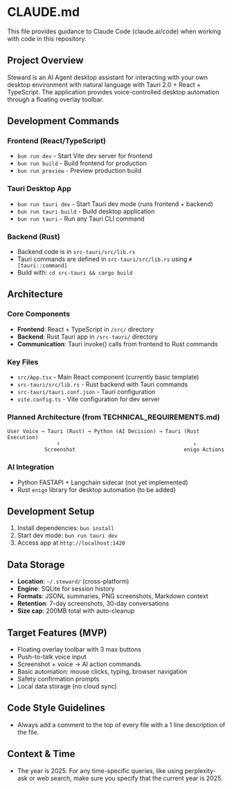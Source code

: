 # CLAUDE.md

This file provides guidance to Claude Code (claude.ai/code) when working with code in this repository.

## Project Overview

Steward is an AI Agent desktop assistant for interacting with your own desktop environment with natural language with Tauri 2.0 + React + TypeScript. The application provides voice-controlled desktop automation through a floating overlay toolbar.

## Development Commands

### Frontend (React/TypeScript)
- `bun run dev` - Start Vite dev server for frontend
- `bun run build` - Build frontend for production
- `bun run preview` - Preview production build

### Tauri Desktop App
- `bun run tauri dev` - Start Tauri dev mode (runs frontend + backend)
- `bun run tauri build` - Build desktop application
- `bun run tauri` - Run any Tauri CLI command

### Backend (Rust)
- Backend code is in `src-tauri/src/lib.rs`
- Tauri commands are defined in `src-tauri/src/lib.rs` using `#[tauri::command]`
- Build with: `cd src-tauri && cargo build`

## Architecture

### Core Components
- **Frontend**: React + TypeScript in `/src/` directory
- **Backend**: Rust Tauri app in `/src-tauri/` directory
- **Communication**: Tauri invoke() calls from frontend to Rust commands

### Key Files
- `src/App.tsx` - Main React component (currently basic template)
- `src-tauri/src/lib.rs` - Rust backend with Tauri commands
- `src-tauri/tauri.conf.json` - Tauri configuration
- `vite.config.ts` - Vite configuration for dev server

### Planned Architecture (from TECHNICAL_REQUIREMENTS.md)
```
User Voice → Tauri (Rust) → Python (AI Decision) → Tauri (Rust Execution)
                ↑                                           ↓
            Screenshot                                   enigo Actions
```

### AI Integration
- Python FASTAPI + Langchain sidecar (not yet implemented)
- Rust `enigo` library for desktop automation (to be added)

## Development Setup

1. Install dependencies: `bun install`
2. Start dev mode: `bun run tauri dev`
3. Access app at `http://localhost:1420`

## Data Storage
- **Location**: `~/.steward/` (cross-platform)
- **Engine**: SQLite for session history
- **Formats**: JSONL summaries, PNG screenshots, Markdown context
- **Retention**: 7-day screenshots, 30-day conversations
- **Size cap**: 200MB total with auto-cleanup

## Target Features (MVP)
- Floating overlay toolbar with 3 max buttons
- Push-to-talk voice input
- Screenshot + voice → AI action commands
- Basic automation: mouse clicks, typing, browser navigation
- Safety confirmation prompts
- Local data storage (no cloud sync)

## Code Style Guidelines
- Always add a comment to the top of every file with a 1 line description of the file.

## Context & Time
- The year is 2025. For any time-specific queries, like using perplexity-ask or web search, make sure you specify that the current year is 2025.